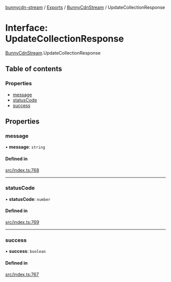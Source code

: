 [bunnycdn-stream](../README.md) / [Exports](../modules.md) / [BunnyCdnStream](../modules/BunnyCdnStream.md) / UpdateCollectionResponse

# Interface: UpdateCollectionResponse

[BunnyCdnStream](../modules/BunnyCdnStream.md).UpdateCollectionResponse

## Table of contents

### Properties

- [message](BunnyCdnStream.UpdateCollectionResponse.md#message)
- [statusCode](BunnyCdnStream.UpdateCollectionResponse.md#statuscode)
- [success](BunnyCdnStream.UpdateCollectionResponse.md#success)

## Properties

### message

• **message**: `string`

#### Defined in

[src/index.ts:768](https://github.com/dan-online/bunnycdn-stream/blob/e358384/src/index.ts#L768)

___

### statusCode

• **statusCode**: `number`

#### Defined in

[src/index.ts:769](https://github.com/dan-online/bunnycdn-stream/blob/e358384/src/index.ts#L769)

___

### success

• **success**: `boolean`

#### Defined in

[src/index.ts:767](https://github.com/dan-online/bunnycdn-stream/blob/e358384/src/index.ts#L767)
